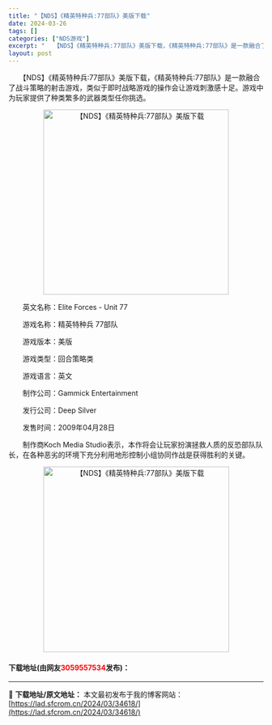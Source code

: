 ```yaml
---
title: "【NDS】《精英特种兵:77部队》美版下载"
date: 2024-03-26
tags: []
categories: ["NDS游戏"]
excerpt: "　　【NDS】《精英特种兵:77部队》美版下载，《精英特种兵:77部队》是一款融合了战斗策略的射击游戏，类似于即时战略游戏的操作会让游戏刺激感十足。游戏中为玩家提供了种类繁多的武器类型任你挑选。 　　英文名称：Elite Forces - Unit 77 　　游戏名称：精英特种兵 77部队 　　游戏&hellip;"
layout: post
---
```


 <p>　　【NDS】《精英特种兵:77部队》美版下载，《精英特种兵:77部队》是一款融合了战斗策略的射击游戏，类似于即时战略游戏的操作会让游戏刺激感十足。游戏中为玩家提供了种类繁多的武器类型任你挑选。</p> <p align="center"><img align="" border="0" src="https://lad.sfcrom.cn/wp-content/uploads/2024/03/20240326_660229075f190.png" width="366" alt="【NDS】《精英特种兵:77部队》美版下载" /></p> <p>　　英文名称：Elite Forces - Unit 77</p> <p>　　游戏名称：精英特种兵 77部队</p> <p>　　游戏版本：美版</p> <p>　　游戏类型：回合策略类</p> <p>　　游戏语言：英文</p> <p>　　制作公司：Gammick Entertainment</p> <p>　　发行公司：Deep Silver</p> <p>　　发售时间：2009年04月28日</p> <p>　　制作商Koch Media Studio表示，本作将会让玩家扮演拯救人质的反恐部队队长，在各种恶劣的环境下充分利用地形控制小组协同作战是获得胜利的关键。</p> <p align="center"><img align="" border="0" src="https://lad.sfcrom.cn/wp-content/uploads/2024/03/20240326_66022907e6256.png" width="367" alt="【NDS】《精英特种兵:77部队》美版下载" /></p> <p><h4>下载地址(由网友<font color="red">3059557534</font>发布)：</h4></p> 

---
📖 **下载地址/原文地址：** 本文最初发布于我的博客网站：[https://lad.sfcrom.cn/2024/03/34618/](https://lad.sfcrom.cn/2024/03/34618/)
